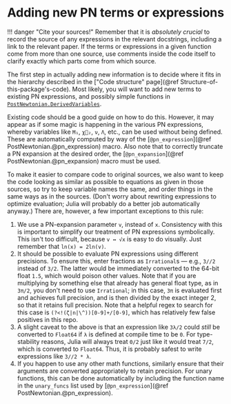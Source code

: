# Adding new PN terms or expressions

!!! danger "Cite your sources!"
    Remember that it is *absolutely crucial* to record the source of any
    expressions in the relevant docstrings, including a link to the relevant
    paper.  If the terms or expressions in a given function come from more than
    one source, use comments inside the code itself to clarify exactly which
    parts come from which source.

The first step in actually adding new information is to decide where it fits in
the hierarchy described in the ["Code structure" page](@ref
Structure-of-this-package's-code).  Most likely, you will want to add new terms
to existing PN expressions, and possibly simple functions in
[`PostNewtonian.DerivedVariables`](@ref "Derived variables").

Existing code should be a good guide on how to do this.  However, it may appear
as if some magic is happening in the various PN expressions, whereby variables
like `M₁`, `χ⃗₂`, `ν`, `Λ`, etc., can be used without being defined.  These are
automatically computed by way of the [`@pn_expression`](@ref
PostNewtonian.@pn_expression) macro.  Also note that to correctly truncate a PN
expansion at the desired order, the [`@pn_expansion`](@ref
PostNewtonian.@pn_expansion) macro must be used.

To make it easier to compare code to original sources, we also want to keep the
code looking as similar as possible to equations as given in those sources, so
try to keep variable names the same, and order things in the same ways as in the
sources.  (Don't worry about rewriting expressions to optimize evaluation; Julia
will probably do a better job automatically anyway.)  There are, however, a few
important exceptions to this rule:

   1. We use a PN-expansion parameter `v`, instead of `x`.  Consistency with
      this is important to simplify our treatment of PN expressions
      symbolically.  This isn't too difficult, because `v ↔ √x` is easy to do
      visually.  Just remember that `ln(x) = 2ln(v)`.
   2. It should be possible to evaluate PN expressions using different
      precisions.  To ensure this, enter fractions as `Irrational`s — e.g.,
      `3//2` instead of `3/2`.  The latter would be immediately converted to the
      64-bit float `1.5`, which would poison other values.  Note that if you are
      multiplying by something else that already has general float type, as in
      `3π/2`, you don't need to use `Irrational`; in this case, `3π` is
      evaluated first and achieves full precision, and is then divided by the
      exact integer 2, so that it retains full precision.
      Note that a helpful regex to search for this case is
      `(?<!(ζ|n|\^))[0-9]+/[0-9]`, which has relatively few false positives in
      this repo.
   3. A slight caveat to the above is that an expression like `3λ/2` could
      *still* be converted to `Float64` if `λ` is defined at compile time to be
      `0`.  For type-stability reasons, Julia will always treat `0/2` just like
      it would treat `7/2`, which is converted to `Float64`.  Thus, it is
      probably safest to write expressions like `3//2 * λ`.
   4. If you happen to use any other math functions, similarly ensure that their
      arguments are converted appropriately to retain precision.  For unary
      functions, this can be done automatically by including the function name
      in the `unary_funcs` list used by
      [`@pn_expression`](@ref PostNewtonian.@pn_expression).

